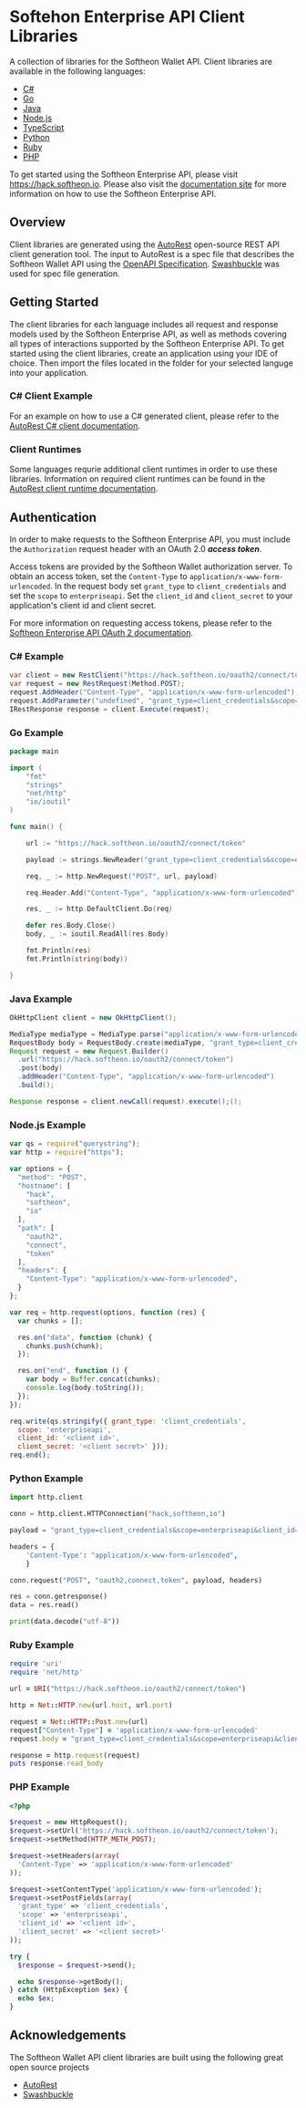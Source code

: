 # Softehon Enterprise API Client Libraries
A collection of libraries for the Softheon Wallet API.  Client libraries are available in the following languages:
* [C#](https://github.com/Softheon/EnterpriseAPIClients/tree/master/CSharp)
* [Go](https://github.com/Softheon/EnterpriseAPIClients/tree/master/Go)
* [Java](https://github.com/Softheon/EnterpriseAPIClients/tree/master/Java)
* [Node.js](https://github.com/Softheon/EnterpriseAPIClients/tree/master/NodeJS)
* [TypeScript](https://github.com/Softheon/EnterpriseAPIClients/tree/master/TypeScript)
* [Python](https://github.com/Softheon/EnterpriseAPIClients/tree/master/Python/softheon)
* [Ruby](https://github.com/Softheon/EnterpriseAPIClients/tree/master/Ruby/generated)
* [PHP](https://github.com/Softheon/EnterpriseAPIClients/tree/master/PHP/Softheon/Enterprise/Api/Client)

To get started using the Softheon Enterprise API, please visit https://hack.softheon.io.
Please also visit the [documentation site](https://hack.softheon.io/documentation/enterprise) for more information on how to use the
Softheon Enterprise API.

## Overview
Client libraries are generated using the [AutoRest](https://github.com/Azure/autorest) open-source REST API client generation tool.  The
input to AutoRest is a spec file that describes the Softheon Wallet API using the [OpenAPI Specification](https://github.com/OAI/OpenAPI-Specification).
[Swashbuckle](https://github.com/domaindrivendev/Swashbuckle.AspNetCore) was used for spec file generation.

## Getting Started
The client libraries for each language includes all request and response models used by the Softheon Enterprise API, as well as methods covering all types
of interactions supported by the Softheon Enterprise API.  To get started using the client libraries, create an application using your IDE of choice. Then import the files located in the folder for your selected languge into your application.

### C# Client Example
For an example on how to use a C# generated client, please refer to the [AutoRest C# client documentation](https://github.com/Azure/autorest/tree/master/docs/client).

### Client Runtimes
Some languages requrie additional client runtimes in order to use these libraries. Information on required client runtimes can be found in the 
[AutoRest client runtime documentation](https://github.com/Azure/autorest/blob/master/docs/developer/architecture/Autorest-and-Clientruntimes.md).

## Authentication
In order to make requests to the Softheon Enterprise API, you must include the `Authorization` request
 header with an OAuth 2.0 ***access token***.

Access tokens are provided by the Softheon Wallet authorization server.  To obtain an access
token, set the `Content-Type` to `application/x-www-form-urlencoded`.  In the request body set `grant_type` to `client_credentials` and
set the `scope` to `enterpriseapi`.  Set the `client_id` and `client_secret` to your application's client id and client secret.

For more information on requesting access tokens, please refer to the [Softheon Enterprise API OAuth 2 documentation](https://hack.softheon.io/documentation/enterprise/topics/oauth2/).

### C# Example
```csharp
var client = new RestClient("https://hack.softheon.io/oauth2/connect/token");
var request = new RestRequest(Method.POST);
request.AddHeader("Content-Type", "application/x-www-form-urlencoded");
request.AddParameter("undefined", "grant_type=client_credentials&scope=enterpriseapi&client_id=<client id>&client_secret=<client secret>", ParameterType.RequestBody);
IRestResponse response = client.Execute(request);
```
### Go Example
```go
package main

import (
	"fmt"
	"strings"
	"net/http"
	"io/ioutil"
)

func main() {

	url := "https://hack.softheon.io/oauth2/connect/token"

	payload := strings.NewReader("grant_type=client_credentials&scope=enterpriseapi&client_id=client_id=<client id>&client_secret=<client secret>")

	req, _ := http.NewRequest("POST", url, payload)

	req.Header.Add("Content-Type", "application/x-www-form-urlencoded")

	res, _ := http.DefaultClient.Do(req)

	defer res.Body.Close()
	body, _ := ioutil.ReadAll(res.Body)

	fmt.Println(res)
	fmt.Println(string(body))

}
```

### Java Example
```java
OkHttpClient client = new OkHttpClient();

MediaType mediaType = MediaType.parse("application/x-www-form-urlencoded");
RequestBody body = RequestBody.create(mediaType, "grant_type=client_credentials&scope=enterpriseapi&client_id=<client id>&client_secret=<client secret>");
Request request = new Request.Builder()
  .url("https://hack.softheon.io/oauth2/connect/token")
  .post(body)
  .addHeader("Content-Type", "application/x-www-form-urlencoded")
  .build();

Response response = client.newCall(request).execute();();
```

### Node.js Example
```javascript
var qs = require("querystring");
var http = require("https");

var options = {
  "method": "POST",
  "hostname": [
    "hack",
    "softheon",
    "io"
  ],
  "path": [
    "oauth2",
    "connect",
    "token"
  ],
  "headers": {
    "Content-Type": "application/x-www-form-urlencoded",
  }
};

var req = http.request(options, function (res) {
  var chunks = [];

  res.on("data", function (chunk) {
    chunks.push(chunk);
  });

  res.on("end", function () {
    var body = Buffer.concat(chunks);
    console.log(body.toString());
  });
});

req.write(qs.stringify({ grant_type: 'client_credentials',
  scope: 'enterpriseapi',
  client_id: '<client id>',
  client_secret: '<client secret>' }));
req.end();
```

### Python Example
```python
import http.client

conn = http.client.HTTPConnection("hack,softheon,io")

payload = "grant_type=client_credentials&scope=enterpriseapi&client_id=<client id>&client_secret=<client secret>"

headers = {
    'Content-Type': "application/x-www-form-urlencoded",
    }

conn.request("POST", "oauth2,connect,token", payload, headers)

res = conn.getresponse()
data = res.read()

print(data.decode("utf-8"))
```

### Ruby Example
```ruby
require 'uri'
require 'net/http'

url = URI("https://hack.softheon.io/oauth2/connect/token")

http = Net::HTTP.new(url.host, url.port)

request = Net::HTTP::Post.new(url)
request["Content-Type"] = 'application/x-www-form-urlencoded'
request.body = "grant_type=client_credentials&scope=enterpriseapi&client_id=<client id>&client_secret=<client secret>"

response = http.request(request)
puts response.read_body
```

### PHP Example
```php
<?php

$request = new HttpRequest();
$request->setUrl('https://hack.softheon.io/oauth2/connect/token');
$request->setMethod(HTTP_METH_POST);

$request->setHeaders(array(
  'Content-Type' => 'application/x-www-form-urlencoded'
));

$request->setContentType('application/x-www-form-urlencoded');
$request->setPostFields(array(
  'grant_type' => 'client_credentials',
  'scope' => 'enterpriseapi',
  'client_id' => '<client id>',
  'client_secret' => '<client secret>'
));

try {
  $response = $request->send();

  echo $response->getBody();
} catch (HttpException $ex) {
  echo $ex;
}
```
## Acknowledgements
The Softheon Wallet API client libraries are built using the following great open source projects
* [AutoRest](https://github.com/Azure/autorest)
* [Swashbuckle](https://github.com/domaindrivendev/Swashbuckle.AspNetCore)
